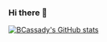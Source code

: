 ### Hi there 👋

[![BCassady's GitHub stats](https://github-readme-stats.vercel.app/api?username=BCassady&count_private=true&show_icons=true&theme=dark&hide=issues,contribs)](https://github.com/anuraghazra/github-readme-stats)

<!--
**BCassady/BCassady** is a ✨ _special_ ✨ repository because its `README.md` (this file) appears on your GitHub profile.

Here are some ideas to get you started:

- 🔭 I’m currently working on ...
- 🌱 I’m currently learning ...
- 👯 I’m looking to collaborate on ...
- 🤔 I’m looking for help with ...
- 💬 Ask me about ...
- 📫 How to reach me: ...
- 😄 Pronouns: ...
- ⚡ Fun fact: ...
-->

